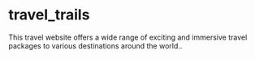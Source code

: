 # travel_trails
This travel website offers a wide range of exciting and immersive travel packages to various destinations around the world..

